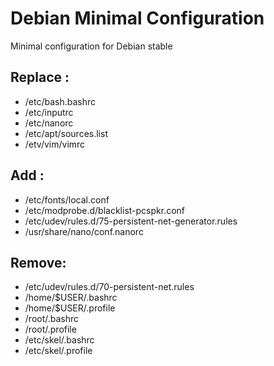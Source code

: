 # Debian Minimal Configuration

Minimal configuration for Debian stable

## Replace :
   - /etc/bash.bashrc
   - /etc/inputrc
   - /etc/nanorc
   - /etc/apt/sources.list
   - /etv/vim/vimrc

## Add : 
   - /etc/fonts/local.conf
   - /etc/modprobe.d/blacklist-pcspkr.conf
   - /etc/udev/rules.d/75-persistent-net-generator.rules
   - /usr/share/nano/conf.nanorc

## Remove:
   - /etc/udev/rules.d/70-persistent-net.rules
   - /home/$USER/.bashrc
   - /home/$USER/.profile
   - /root/.bashrc
   - /root/.profile
   - /etc/skel/.bashrc
   - /etc/skel/.profile

